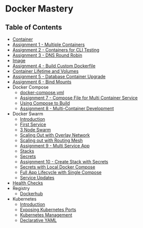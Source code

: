 # Docker Mastery

## Table of Contents

- [Container](docs/container.md)
- [Assignment 1 - Multiple Containers](assignments/1/assignment-1-multiple-containers.md)
- [Assignment 2 - Containers for CLI Testing](assignments/2/assignment-2-containers-for-cli-testing.md)
- [Assignment 3 - DNS Round Robin](assignments/3/assignment-3-dns-round-robin.md)
- [Image](docs/image.md)
- [Assignment 4 - Build Custom Dockerfile](assignments/4/assignment-4-build-own-dockerfile.md)
- [Container Lifetime and Volumes](docs/container-lifetime-and-volumes.md)
- [Assignment 5 - Database Container Upgrade](assignments/5/assignment-5-database-container-upgrade.md)
- [Assignment 6 - Bind Mounts](assignments/6/assignment-6-bind-mounts.md)
- Docker Compose
  - [docker-compose.yml](docs/compose/yml.md)
  - [Assignment 7 - Compose File for Multi Container Service](assignments/7/assignment-7-compose-for-multi-containers.md)
  - [Using Compose to Build](docs/compose/build.md)
  - [Assignment 8 - Multi-Container Development](assignments/8/assignment-8-multi-container-development.md)
- Docker Swarm
  - [Introduction](docs/swarm/introduction.md)
  - [First Service](docs/swarm/first-service.md)
  - [3 Node Swarm](docs/swarm/3-node-swarm.md)
  - [Scaling Out with Overlay Network](docs/swarm/scaling-out-with-overlay-network.md)
  - [Scaling out with Routing Mesh](docs/swarm/scaling-out-with-routing-mesh.md)
  - [Assignment 9 - Multi Service App](assignments/9/assignment-9-multi-service-app.md)
  - [Stacks](docs/swarm/stacks.md)
  - [Secrets](docs/swarm/secrets.md)
  - [Assignment 10 - Create Stack with Secrets](assignments/10/assignment-10-create-stack-with-secrets.md)
  - [Secrets with Local Docker Compose](docs/swarm/secrets-with-local-docker-compose.md)
  - [Full App Lifecycle with Single Compose](docs/swarm/full-app-lifecycle-with-single-compose.md)
  - [Service Updates](docs/swarm/service-updates.md)
- [Health Checks](docs/health-checks.md)
- Registry
  - [Dockerhub](docs/registry/dockerhub.md)
- Kubernetes
  - [Introduction](docs/kubernetes/introduction.md)
  - [Exposing Kubernetes Ports](docs/kubernetes/exposing-kubernetes-ports.md)
  - [Kubernetes Management](docs/kubernetes/management.md)
  - [Declarative YAML](docs/kubernetes/declarative-yaml.md)

